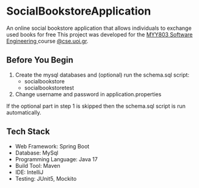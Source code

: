 # SocialBookstoreApplication
An online social bookstore application that allows individuals to exchange used books for free 
This project was developed for the [MYY803 Software Engineering ](https://www.cse.uoi.gr/course/software-engineering/?lang=en) course [@cse.uoi.gr](https://www.cs.uoi.gr/).

## Before You Begin
1. Create the mysql databases and (optional) run the schema.sql script:
   * socialbookstore
   * socialbookstoretest
2. Change username and password in application.properties

If the optional part in step 1 is skipped then the schema.sql script is run automatically.

## Tech Stack

*    Web Framework: Spring Boot
*    Database: MySql
*    Programming Language: Java 17
*    Build Tool: Maven
*    IDE: IntelliJ
*    Testing: JUnit5, Mockito
